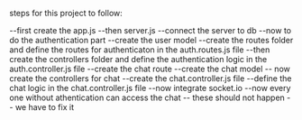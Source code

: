 steps for this project to follow:

--first create the app.js
--then server.js
--connect the server to db
--now to do the authentication part 
    --create the user model
    --create the routes folder and define the routes for authenticaton in the auth.routes.js file 
    --then create the controllers folder and define the authentication logic in the auth.controller.js file 
--create the chat route
    --create the chat model 
    -- now create the controllers for chat
        --create the chat.controller.js file
        --define the chat logic in the chat.controller.js file
--now integrate socket.io
    --now every one without athentication can access the chat 
    -- these should not happen
    -- we have to fix it
    
